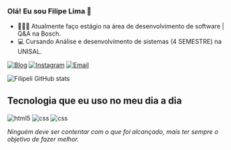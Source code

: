 ### Olá! Eu sou Filipe Lima 🤙

- 👩🏻‍💻 Atualmente faço estágio na área de desenvolvimento de software | Q&A na Bosch.
- 💻 Cursando Análise e desenvolvimento de sistemas (4 SEMESTRE) na UNISAL.


[![Blog](https://img.shields.io/badge/LinkedIn-0077B5?style=for-the-badge&logo=linkedin&logoColor=white)](https://www.linkedin.com/in/filipe-reis-4b7215121/) [![Instagram](https://img.shields.io/badge/Instagram-E4405F?style=for-the-badge&logo=instagram&logoColor=white)](https://www.instagram.com/f.lima/) [![Email](https://img.shields.io/badge/Gmail-D14836?style=for-the-badge&logo=gmail&logoColor=white)](filipereislima@gmail.com)

![Filipeli GitHub stats](https://github-readme-stats.vercel.app/api?username=filipeli&show_icons=true&theme=dark)

 ## Tecnologia que eu uso no meu dia a dia

<div style="display: inline-block">
  <img align="center" alt="html5" src="https://img.shields.io/badge/HTML5-E34F26?style=for-the-badge&logo=html5&logoColor=white" />
  <img align="center" alt="css" src="https://img.shields.io/badge/CSS3-1572B6?style=for-the-badge&logo=css3&logoColor=white" />
  <img align="center" alt="css" src="https://img.shields.io/badge/Python-14354C?style=for-the-badge&logo=python&logoColor=white" />
  </div><br/>
  
  *Ninguém deve ser contentar com o que foi alcançado, mais ter sempre o objetivo de fazer melhor.*
